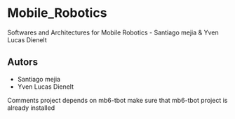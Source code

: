 # Mobile_Robotics

Softwares and Architectures for Mobile Robotics - Santiago mejia &amp; Yven Lucas Dienelt

## Autors

- Santiago mejia
- Yven Lucas Dienelt

Comments
project depends on mb6-tbot
make sure that mb6-tbot project is already installed
